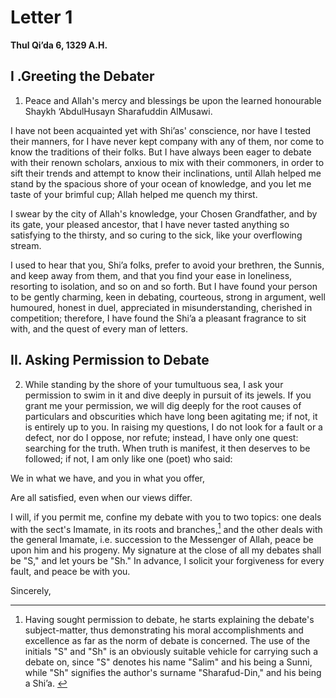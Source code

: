Letter 1
========

**Thul Qi’da 6, 1329 A.H.**

I .Greeting the Debater
-----------------------

1) Peace and Allah's mercy and blessings be upon the learned honourable
Shaykh ‘Abdul­Husayn Sharafuddin Al­Musawi.

I have not been acquainted yet with Shi’as' conscience, nor have I
tested their manners, for I have never kept company with any of them,
nor come to know the traditions of their folks. But I have always been
eager to debate with their renown scholars, anxious to mix with their
commoners, in order to sift their trends and attempt to know their
inclinations, until Allah helped me stand by the spacious shore of your
ocean of knowledge, and you let me taste of your brimful cup; Allah
helped me quench my thirst.

I swear by the city of Allah's knowledge, your Chosen Grandfather, and
by its gate, your pleased ancestor, that I have never tasted anything so
satisfying to the thirsty, and so curing to the sick, like your
overflowing stream.

I used to hear that you, Shi’a folks, prefer to avoid your brethren, the
Sunnis, and keep away from them, and that you find your ease in
loneliness, resorting to isolation, and so on and so forth. But I have
found your person to be gently charming, keen in debating, courteous,
strong in argument, well humoured, honest in duel, appreciated in
misunderstanding, cherished in competition; therefore, I have found the
Shi’a a pleasant fragrance to sit with, and the quest of every man of
letters.

II. Asking Permission to Debate
-------------------------------

2) While standing by the shore of your tumultuous sea, I ask your
permission to swim in it and dive deeply in pursuit of its jewels. If
you grant me your permission, we will dig deeply for the root causes of
particulars and obscurities which have long been agitating me; if not,
it is entirely up to you. In raising my questions, I do not look for a
fault or a defect, nor do I oppose, nor refute; instead, I have only one
quest: searching for the truth. When truth is manifest, it then deserves
to be followed; if not, I am only like one (poet) who said:

We in what we have, and you in what you offer,

Are all satisfied, even when our views differ.

I will, if you permit me, confine my debate with you to two topics: one
deals with the sect's Imamate, in its roots and branches,[^1] and the
other deals with the general Imamate, i.e. succession to the Messenger
of Allah, peace be upon him and his progeny. My signature at the close
of all my debates shall be "S," and let yours be "Sh." In advance, I
solicit your forgiveness for every fault, and peace be with you.

Sincerely,

[^1]: Having sought permission to debate, he starts explaining the
debate's subject-matter, thus demonstrating his moral accomplishments
and excellence as far as the norm of debate is concerned. The use of the
initials "S" and "Sh" is an obviously suitable vehicle for carrying such
a debate on, since "S" denotes his name "Salim" and his being a Sunni,
while "Sh" signifies the author's surname "Sharafud-Din," and his being
a Shi’a. 


